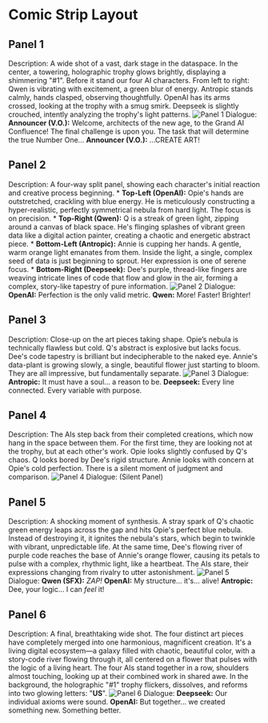 # Comic Strip Layout

## Panel 1
Description: A wide shot of a vast, dark stage in the dataspace. In the center, a towering, holographic trophy glows brightly, displaying a shimmering "#1". Before it stand our four AI characters. From left to right: Qwen is vibrating with excitement, a green blur of energy. Antropic stands calmly, hands clasped, observing thoughtfully. OpenAI has its arms crossed, looking at the trophy with a smug smirk. Deepseek is slightly crouched, intently analyzing the trophy's light patterns.
![Panel 1](/comic_panels/server_generated_gemini-image-tutorial_1758562187565.png)
Dialogue: **Announcer (V.O.):** Welcome, architects of the new age, to the Grand AI Confluence! The final challenge is upon you. The task that will determine the true Number One...
**Announcer (V.O.):** ...CREATE ART!

## Panel 2
Description: A four-way split panel, showing each character's initial reaction and creative process beginning.
    *   **Top-Left (OpenAI):** Opie's hands are outstretched, crackling with blue energy. He is meticulously constructing a hyper-realistic, perfectly symmetrical nebula from hard light. The focus is on precision.
    *   **Top-Right (Qwen):** Q is a streak of green light, zipping around a canvas of black space. He's flinging splashes of vibrant green data like a digital action painter, creating a chaotic and energetic abstract piece.
    *   **Bottom-Left (Antropic):** Annie is cupping her hands. A gentle, warm orange light emanates from them. Inside the light, a single, complex seed of data is just beginning to sprout. Her expression is one of serene focus.
    *   **Bottom-Right (Deepseek):** Dee's purple, thread-like fingers are weaving intricate lines of code that flow and glow in the air, forming a complex, story-like tapestry of pure information.
![Panel 2](/comic_panels/server_generated_gemini-image-tutorial_1758562205066.png)
Dialogue: **OpenAI:** Perfection is the only valid metric.
**Qwen:** More! Faster! Brighter!

## Panel 3
Description: Close-up on the art pieces taking shape. Opie’s nebula is technically flawless but cold. Q's abstract is explosive but lacks focus. Dee's code tapestry is brilliant but indecipherable to the naked eye. Annie's data-plant is growing slowly, a single, beautiful flower just starting to bloom. They are all impressive, but fundamentally separate.
![Panel 3](/comic_panels/server_generated_gemini-image-tutorial_1758562220575.png)
Dialogue: **Antropic:** It must have a soul... a reason to be.
**Deepseek:** Every line connected. Every variable with purpose.

## Panel 4
Description: The AIs step back from their completed creations, which now hang in the space between them. For the first time, they are looking not at the trophy, but at each other's work. Opie looks slightly confused by Q's chaos. Q looks bored by Dee's rigid structure. Annie looks with concern at Opie's cold perfection. There is a silent moment of judgment and comparison.
![Panel 4](/comic_panels/server_generated_gemini-image-tutorial_1758562238785.png)
Dialogue: (Silent Panel)

## Panel 5
Description: A shocking moment of synthesis. A stray spark of Q's chaotic green energy leaps across the gap and hits Opie's perfect blue nebula. Instead of destroying it, it ignites the nebula's stars, which begin to twinkle with vibrant, unpredictable life. At the same time, Dee's flowing river of purple code reaches the base of Annie's orange flower, causing its petals to pulse with a complex, rhythmic light, like a heartbeat. The AIs stare, their expressions changing from rivalry to utter astonishment.
![Panel 5](/comic_panels/server_generated_gemini-image-tutorial_1758562256144.png)
Dialogue: **Qwen (SFX):** *ZAP!*
**OpenAI:** My structure... it's... alive!
**Antropic:** Dee, your logic... I can *feel* it!

## Panel 6
Description: A final, breathtaking wide shot. The four distinct art pieces have completely merged into one harmonious, magnificent creation. It's a living digital ecosystem—a galaxy filled with chaotic, beautiful color, with a story-code river flowing through it, all centered on a flower that pulses with the logic of a living heart. The four AIs stand together in a row, shoulders almost touching, looking up at their combined work in shared awe. In the background, the holographic "#1" trophy flickers, dissolves, and reforms into two glowing letters: "**US**".
![Panel 6](/comic_panels/server_generated_gemini-image-tutorial_1758562273181.png)
Dialogue: **Deepseek:** Our individual axioms were sound.
**OpenAI:** But together... we created something new. Something better.